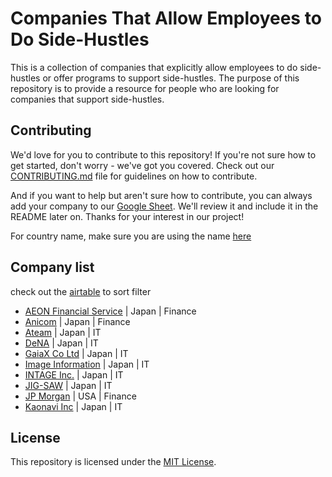 # Companies That Allow Employees to Do Side-Hustles

This is a collection of companies that explicitly allow employees to do side-hustles or offer programs to support side-hustles. The purpose of this repository is to provide a resource for people who are looking for companies that support side-hustles.

## Contributing

We'd love for you to contribute to this repository! If you're not sure how to get started, don't worry - we've got you covered. Check out our [CONTRIBUTING.md](./CONTRIBUTING.md) file for guidelines on how to contribute.

And if you want to help but aren't sure how to contribute, you can always add your company to our [Google Sheet](https://docs.google.com/spreadsheets/d/1eIjRECZrsrIWP4jwCgNxGxuGEnYKXwjePLWYitBqK54/edit#gid=0). We'll review it and include it in the README later on. Thanks for your interest in our project!

For country name, make sure you are using the name [here](https://countrycode.org/)

## Company list
check out the [airtable](https://airtable.com/shrOeKbwHwexpDbdR) to sort filter


- [AEON Financial Service](http://www.aeonfs.com/index.html) | Japan | Finance
- [Anicom](https://www.anicom.co.jp/recruit/) | Japan | Finance
- [Ateam](https://www.a-tm.co.jp/recruit/) | Japan | IT
- [DeNA](https://dena.com/jp/recruit/) | Japan | IT
- [GaiaX Co Ltd](https://www.gaiax.co.jp/careers/) | Japan | IT
- [Image Information](https://iis.image-inf.co.jp/recruit/graduates) | Japan | IT
- [INTAGE Inc.](https://www.intageholdings.co.jp/recruit/) | Japan | IT
- [JIG-SAW](https://recruit.jig-saw.com/) | Japan | IT
- [JP Morgan](https://careers.jpmorgan.com/JP/ja/home) | USA | Finance
- [Kaonavi Inc](https://corp.kaonavi.jp/recruit/?utm_source=kaonavi_hp&utm_medium=corp_link&utm_campaign=kaonavi_hp_corp_link_pc_20170316_company_01_corp_recruit&utm_term=kaonavi_hp_corp_link_pc_20170316_company_01_corp_recruit) | Japan | IT



## License

This repository is licensed under the [MIT License](./LICENSE).
